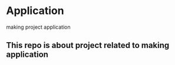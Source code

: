 # Application
making project application

## This repo is about project related to making application
